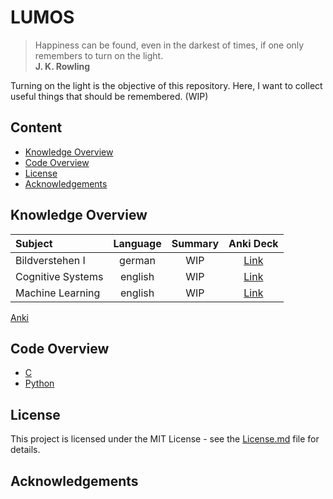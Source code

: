 # LUMOS

> Happiness can be found, even in the darkest of times, if one only remembers to turn on the light.  
> **J. K. Rowling**

Turning on the light is the objective of this repository. Here, I want to collect useful things that should be remembered. (WIP)

## Content

<!-- START doctoc generated TOC please keep comment here to allow auto update -->
<!-- DON'T EDIT THIS SECTION, INSTEAD RE-RUN doctoc TO UPDATE -->


- [Knowledge Overview](#knowledge-overview)
- [Code Overview](#code-overview)
- [License](#license)
- [Acknowledgements](#acknowledgements)

<!-- END doctoc generated TOC please keep comment here to allow auto update -->

## Knowledge Overview

| Subject                   | Language | Summary           | Anki Deck          |
|:-------------             |:-------------:        |:-------------:    |:-------------:|
| Bildverstehen I | german | WIP | [Link](https://github.com/lukaschoebel/LUMOS/blob/master/anki_decks/BildverstehenI.apkg?raw=true) |
| Cognitive Systems | english | WIP | [Link](https://github.com/lukaschoebel/LUMOS/blob/master/anki_decks/CognitiveSystems.apkg?raw=true) |
| Machine Learning | english  | WIP | [Link](https://github.com/lukaschoebel/LUMOS/blob/master/anki_decks/MachineLearning.colpkg?raw=true) |


[Anki](https://apps.ankiweb.net/)

## Code Overview

- [C](https://github.com/lukaschoebel/LUMOS/blob/master/C)
- [Python](https://github.com/lukaschoebel/LUMOS/blob/master/Python)

## License

This project is licensed under the MIT License - see the [License.md](https://github.com/lukaschoebel/LUMOS/raw/master/LICENSE) file for details.

## Acknowledgements
